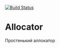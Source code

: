 [![Build Status](https://travis-ci.org/HankHenshaw/Allocator.svg?branch=master)](https://travis-ci.org/HankHenshaw/Allocator)

# Allocator

Простенький аллокатор